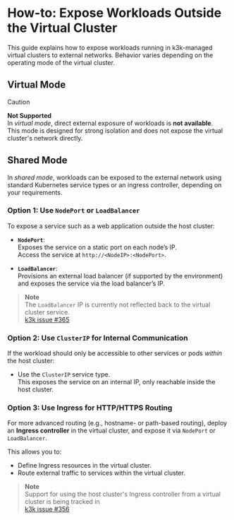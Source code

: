# How-to: Expose Workloads Outside the Virtual Cluster

This guide explains how to expose workloads running in k3k-managed virtual clusters to external networks. Behavior varies depending on the operating mode of the virtual cluster.

## Virtual Mode

> [!CAUTION]
> **Not Supported**  
> In *virtual mode*, direct external exposure of workloads is **not available**.  
> This mode is designed for strong isolation and does not expose the virtual cluster's network directly.

## Shared Mode

In *shared mode*, workloads can be exposed to the external network using standard Kubernetes service types or an ingress controller, depending on your requirements.

### Option 1: Use `NodePort` or `LoadBalancer`

To expose a service such as a web application outside the host cluster:

- **`NodePort`**:  
  Exposes the service on a static port on each node’s IP.  
  Access the service at `http://<NodeIP>:<NodePort>`.

- **`LoadBalancer`**:  
  Provisions an external load balancer (if supported by the environment) and exposes the service via the load balancer’s IP.

> **Note**  
> The `LoadBalancer` IP is currently not reflected back to the virtual cluster service.  
> [k3k issue #365](https://github.com/rancher/k3k/issues/365)

### Option 2: Use `ClusterIP` for Internal Communication

If the workload should only be accessible to other services or pods *within* the host cluster:

- Use the `ClusterIP` service type.  
  This exposes the service on an internal IP, only reachable inside the host cluster.

### Option 3: Use Ingress for HTTP/HTTPS Routing

For more advanced routing (e.g., hostname- or path-based routing), deploy an **Ingress controller** in the virtual cluster, and expose it via `NodePort` or `LoadBalancer`.

This allows you to:

- Define Ingress resources in the virtual cluster.
- Route external traffic to services within the virtual cluster.

>**Note**  
> Support for using the host cluster's Ingress controller from a virtual cluster is being tracked in  
> [k3k issue #356](https://github.com/rancher/k3k/issues/356)
